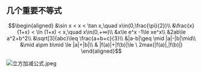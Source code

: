 ## 几个重要不等式

$$\begin{aligned} 
&\sin x < x < \tan x,\quad x\in(0,\frac{\pi}{2})\\ 
&\frac{x}{1+x} < \ln (1+x) < x,\quad x\in(0,+∞)\\ 
&x\le e^x -1\le xe^x\\ 
&2ab\le a^2+b^2\\ 
&\sqrt[3]{abc}\leq \frac{a+b+c}{3}\\ &|a-b|\geq \mid |a|-|b|\mid\\ 
&\mid a\pm b\mid \le |a|+|b|\\
& |f(a)|+|f(b)|\le \ 2max(|f(a)|,|f(b)|)
\end{aligned}$$

![立方加减公式.jpeg](立方加减公式.jpeg)

